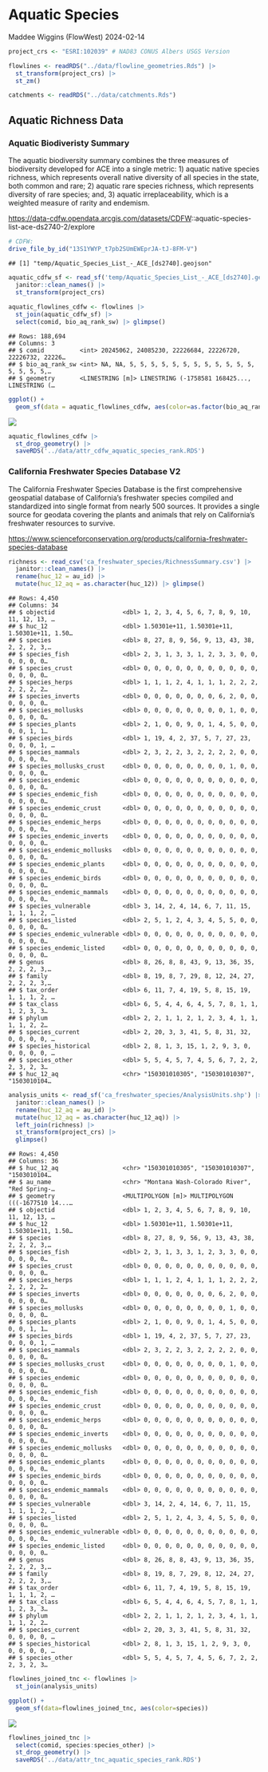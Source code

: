 Aquatic Species
================
Maddee Wiggins (FlowWest)
2024-02-14

``` r
project_crs <- "ESRI:102039" # NAD83 CONUS Albers USGS Version

flowlines <- readRDS("../data/flowline_geometries.Rds") |>
  st_transform(project_crs) |> 
  st_zm()

catchments <- readRDS("../data/catchments.Rds")
```

## Aquatic Richness Data

### Aquatic Biodiveristy Summary

The aquatic biodiversity summary combines the three measures of
biodiversity developed for ACE into a single metric: 1) aquatic native
species richness, which represents overall native diversity of all
species in the state, both common and rare; 2) aquatic rare species
richness, which represents diversity of rare species; and, 3) aquatic
irreplaceability, which is a weighted measure of rarity and endemism.

<https://data-cdfw.opendata.arcgis.com/datasets/CDFW>::aquatic-species-list-ace-ds2740-2/explore

``` r
# CDFW:
drive_file_by_id("13S1YWYP_t7pb2SUmEWEprJA-tJ-8FM-V") 
```

    ## [1] "temp/Aquatic_Species_List_-_ACE_[ds2740].geojson"

``` r
aquatic_cdfw_sf <- read_sf('temp/Aquatic_Species_List_-_ACE_[ds2740].geojson') |> 
  janitor::clean_names() |> 
  st_transform(project_crs) 
  
aquatic_flowlines_cdfw <- flowlines |> 
  st_join(aquatic_cdfw_sf) |> 
  select(comid, bio_aq_rank_sw) |> glimpse()
```

    ## Rows: 188,694
    ## Columns: 3
    ## $ comid          <int> 20245062, 24085230, 22226684, 22226720, 22226732, 22226…
    ## $ bio_aq_rank_sw <int> NA, NA, 5, 5, 5, 5, 5, 5, 5, 5, 5, 5, 5, 5, 5, 5, 5, 5,…
    ## $ geometry       <LINESTRING [m]> LINESTRING (-1758581 168425..., LINESTRING (…

``` r
ggplot() + 
  geom_sf(data = aquatic_flowlines_cdfw, aes(color=as.factor(bio_aq_rank_sw))) 
```

![](aquatic-species_files/figure-gfm/aqu-spec-1.png)<!-- -->

``` r
aquatic_flowlines_cdfw |> 
  st_drop_geometry() |> 
  saveRDS('../data/attr_cdfw_aquatic_species_rank.RDS')
```

### California Freshwater Species Database V2

The California Freshwater Species Database is the first comprehensive
geospatial database of California’s freshwater species compiled and
standardized into single format from nearly 500 sources. It provides a
single source for geodata covering the plants and animals that rely on
California’s freshwater resources to survive.

<https://www.scienceforconservation.org/products/california-freshwater-species-database>

``` r
richness <- read_csv('ca_freshwater_species/RichnessSummary.csv') |> 
  janitor::clean_names() |> 
  rename(huc_12 = au_id) |> 
  mutate(huc_12_aq = as.character(huc_12)) |> glimpse()
```

    ## Rows: 4,450
    ## Columns: 34
    ## $ objectid                   <dbl> 1, 2, 3, 4, 5, 6, 7, 8, 9, 10, 11, 12, 13, …
    ## $ huc_12                     <dbl> 1.50301e+11, 1.50301e+11, 1.50301e+11, 1.50…
    ## $ species                    <dbl> 8, 27, 8, 9, 56, 9, 13, 43, 38, 2, 2, 2, 3,…
    ## $ species_fish               <dbl> 2, 3, 1, 3, 3, 1, 2, 3, 3, 0, 0, 0, 0, 0, 0…
    ## $ species_crust              <dbl> 0, 0, 0, 0, 0, 0, 0, 0, 0, 0, 0, 0, 0, 0, 0…
    ## $ species_herps              <dbl> 1, 1, 1, 2, 4, 1, 1, 1, 2, 2, 2, 2, 2, 2, 2…
    ## $ species_inverts            <dbl> 0, 0, 0, 0, 0, 0, 0, 6, 2, 0, 0, 0, 0, 0, 0…
    ## $ species_mollusks           <dbl> 0, 0, 0, 0, 0, 0, 0, 0, 1, 0, 0, 0, 0, 0, 0…
    ## $ species_plants             <dbl> 2, 1, 0, 0, 9, 0, 1, 4, 5, 0, 0, 0, 0, 1, 1…
    ## $ species_birds              <dbl> 1, 19, 4, 2, 37, 5, 7, 27, 23, 0, 0, 0, 1, …
    ## $ species_mammals            <dbl> 2, 3, 2, 2, 3, 2, 2, 2, 2, 0, 0, 0, 0, 0, 0…
    ## $ species_mollusks_crust     <dbl> 0, 0, 0, 0, 0, 0, 0, 0, 1, 0, 0, 0, 0, 0, 0…
    ## $ species_endemic            <dbl> 0, 0, 0, 0, 0, 0, 0, 0, 0, 0, 0, 0, 0, 0, 0…
    ## $ species_endemic_fish       <dbl> 0, 0, 0, 0, 0, 0, 0, 0, 0, 0, 0, 0, 0, 0, 0…
    ## $ species_endemic_crust      <dbl> 0, 0, 0, 0, 0, 0, 0, 0, 0, 0, 0, 0, 0, 0, 0…
    ## $ species_endemic_herps      <dbl> 0, 0, 0, 0, 0, 0, 0, 0, 0, 0, 0, 0, 0, 0, 0…
    ## $ species_endemic_inverts    <dbl> 0, 0, 0, 0, 0, 0, 0, 0, 0, 0, 0, 0, 0, 0, 0…
    ## $ species_endemic_mollusks   <dbl> 0, 0, 0, 0, 0, 0, 0, 0, 0, 0, 0, 0, 0, 0, 0…
    ## $ species_endemic_plants     <dbl> 0, 0, 0, 0, 0, 0, 0, 0, 0, 0, 0, 0, 0, 0, 0…
    ## $ species_endemic_birds      <dbl> 0, 0, 0, 0, 0, 0, 0, 0, 0, 0, 0, 0, 0, 0, 0…
    ## $ species_endemic_mammals    <dbl> 0, 0, 0, 0, 0, 0, 0, 0, 0, 0, 0, 0, 0, 0, 0…
    ## $ species_vulnerable         <dbl> 3, 14, 2, 4, 14, 6, 7, 11, 15, 1, 1, 1, 2, …
    ## $ species_listed             <dbl> 2, 5, 1, 2, 4, 3, 4, 5, 5, 0, 0, 0, 0, 0, 0…
    ## $ species_endemic_vulnerable <dbl> 0, 0, 0, 0, 0, 0, 0, 0, 0, 0, 0, 0, 0, 0, 0…
    ## $ species_endemic_listed     <dbl> 0, 0, 0, 0, 0, 0, 0, 0, 0, 0, 0, 0, 0, 0, 0…
    ## $ genus                      <dbl> 8, 26, 8, 8, 43, 9, 13, 36, 35, 2, 2, 2, 3,…
    ## $ family                     <dbl> 8, 19, 8, 7, 29, 8, 12, 24, 27, 2, 2, 2, 3,…
    ## $ tax_order                  <dbl> 6, 11, 7, 4, 19, 5, 8, 15, 19, 1, 1, 1, 2, …
    ## $ tax_class                  <dbl> 6, 5, 4, 4, 6, 4, 5, 7, 8, 1, 1, 1, 2, 3, 3…
    ## $ phylum                     <dbl> 2, 2, 1, 1, 2, 1, 2, 3, 4, 1, 1, 1, 1, 2, 2…
    ## $ species_current            <dbl> 2, 20, 3, 3, 41, 5, 8, 31, 32, 0, 0, 0, 0, …
    ## $ species_historical         <dbl> 2, 8, 1, 3, 15, 1, 2, 9, 3, 0, 0, 0, 0, 0, …
    ## $ species_other              <dbl> 5, 5, 4, 5, 7, 4, 5, 6, 7, 2, 2, 2, 3, 2, 3…
    ## $ huc_12_aq                  <chr> "150301010305", "150301010307", "1503010104…

``` r
analysis_units <- read_sf('ca_freshwater_species/AnalysisUnits.shp') |> 
  janitor::clean_names() |> 
  rename(huc_12_aq = au_id) |> 
  mutate(huc_12_aq = as.character(huc_12_aq)) |> 
  left_join(richness) |> 
  st_transform(project_crs) |> 
  glimpse()
```

    ## Rows: 4,450
    ## Columns: 36
    ## $ huc_12_aq                  <chr> "150301010305", "150301010307", "1503010104…
    ## $ au_name                    <chr> "Montana Wash-Colorado River", "Red Spring-…
    ## $ geometry                   <MULTIPOLYGON [m]> MULTIPOLYGON (((-1677510 14...…
    ## $ objectid                   <dbl> 1, 2, 3, 4, 5, 6, 7, 8, 9, 10, 11, 12, 13, …
    ## $ huc_12                     <dbl> 1.50301e+11, 1.50301e+11, 1.50301e+11, 1.50…
    ## $ species                    <dbl> 8, 27, 8, 9, 56, 9, 13, 43, 38, 2, 2, 2, 3,…
    ## $ species_fish               <dbl> 2, 3, 1, 3, 3, 1, 2, 3, 3, 0, 0, 0, 0, 0, 0…
    ## $ species_crust              <dbl> 0, 0, 0, 0, 0, 0, 0, 0, 0, 0, 0, 0, 0, 0, 0…
    ## $ species_herps              <dbl> 1, 1, 1, 2, 4, 1, 1, 1, 2, 2, 2, 2, 2, 2, 2…
    ## $ species_inverts            <dbl> 0, 0, 0, 0, 0, 0, 0, 6, 2, 0, 0, 0, 0, 0, 0…
    ## $ species_mollusks           <dbl> 0, 0, 0, 0, 0, 0, 0, 0, 1, 0, 0, 0, 0, 0, 0…
    ## $ species_plants             <dbl> 2, 1, 0, 0, 9, 0, 1, 4, 5, 0, 0, 0, 0, 1, 1…
    ## $ species_birds              <dbl> 1, 19, 4, 2, 37, 5, 7, 27, 23, 0, 0, 0, 1, …
    ## $ species_mammals            <dbl> 2, 3, 2, 2, 3, 2, 2, 2, 2, 0, 0, 0, 0, 0, 0…
    ## $ species_mollusks_crust     <dbl> 0, 0, 0, 0, 0, 0, 0, 0, 1, 0, 0, 0, 0, 0, 0…
    ## $ species_endemic            <dbl> 0, 0, 0, 0, 0, 0, 0, 0, 0, 0, 0, 0, 0, 0, 0…
    ## $ species_endemic_fish       <dbl> 0, 0, 0, 0, 0, 0, 0, 0, 0, 0, 0, 0, 0, 0, 0…
    ## $ species_endemic_crust      <dbl> 0, 0, 0, 0, 0, 0, 0, 0, 0, 0, 0, 0, 0, 0, 0…
    ## $ species_endemic_herps      <dbl> 0, 0, 0, 0, 0, 0, 0, 0, 0, 0, 0, 0, 0, 0, 0…
    ## $ species_endemic_inverts    <dbl> 0, 0, 0, 0, 0, 0, 0, 0, 0, 0, 0, 0, 0, 0, 0…
    ## $ species_endemic_mollusks   <dbl> 0, 0, 0, 0, 0, 0, 0, 0, 0, 0, 0, 0, 0, 0, 0…
    ## $ species_endemic_plants     <dbl> 0, 0, 0, 0, 0, 0, 0, 0, 0, 0, 0, 0, 0, 0, 0…
    ## $ species_endemic_birds      <dbl> 0, 0, 0, 0, 0, 0, 0, 0, 0, 0, 0, 0, 0, 0, 0…
    ## $ species_endemic_mammals    <dbl> 0, 0, 0, 0, 0, 0, 0, 0, 0, 0, 0, 0, 0, 0, 0…
    ## $ species_vulnerable         <dbl> 3, 14, 2, 4, 14, 6, 7, 11, 15, 1, 1, 1, 2, …
    ## $ species_listed             <dbl> 2, 5, 1, 2, 4, 3, 4, 5, 5, 0, 0, 0, 0, 0, 0…
    ## $ species_endemic_vulnerable <dbl> 0, 0, 0, 0, 0, 0, 0, 0, 0, 0, 0, 0, 0, 0, 0…
    ## $ species_endemic_listed     <dbl> 0, 0, 0, 0, 0, 0, 0, 0, 0, 0, 0, 0, 0, 0, 0…
    ## $ genus                      <dbl> 8, 26, 8, 8, 43, 9, 13, 36, 35, 2, 2, 2, 3,…
    ## $ family                     <dbl> 8, 19, 8, 7, 29, 8, 12, 24, 27, 2, 2, 2, 3,…
    ## $ tax_order                  <dbl> 6, 11, 7, 4, 19, 5, 8, 15, 19, 1, 1, 1, 2, …
    ## $ tax_class                  <dbl> 6, 5, 4, 4, 6, 4, 5, 7, 8, 1, 1, 1, 2, 3, 3…
    ## $ phylum                     <dbl> 2, 2, 1, 1, 2, 1, 2, 3, 4, 1, 1, 1, 1, 2, 2…
    ## $ species_current            <dbl> 2, 20, 3, 3, 41, 5, 8, 31, 32, 0, 0, 0, 0, …
    ## $ species_historical         <dbl> 2, 8, 1, 3, 15, 1, 2, 9, 3, 0, 0, 0, 0, 0, …
    ## $ species_other              <dbl> 5, 5, 4, 5, 7, 4, 5, 6, 7, 2, 2, 2, 3, 2, 3…

``` r
flowlines_joined_tnc <- flowlines |> 
  st_join(analysis_units)

ggplot() + 
  geom_sf(data=flowlines_joined_tnc, aes(color=species)) 
```

![](aquatic-species_files/figure-gfm/unnamed-chunk-1-1.png)<!-- -->

``` r
flowlines_joined_tnc |> 
  select(comid, species:species_other) |> 
  st_drop_geometry() |> 
  saveRDS('../data/attr_tnc_aquatic_species_rank.RDS')
```
